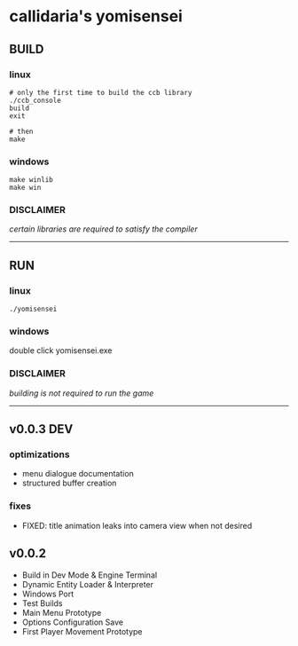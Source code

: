 # callidaria's yomisensei
## BUILD
### linux
```
# only the first time to build the ccb library
./ccb_console
build
exit

# then
make
```
### windows
```
make winlib
make win
```
### DISCLAIMER
*certain libraries are required to satisfy the compiler*
***
## RUN
### linux
```
./yomisensei
```
### windows
double click yomisensei.exe
### DISCLAIMER
*building is not required to run the game*
***
## v0.0.3 DEV

### optimizations
- menu dialogue documentation
- structured buffer creation

### fixes
- FIXED: title animation leaks into camera view when not desired

## v0.0.2
- Build in Dev Mode & Engine Terminal
- Dynamic Entity Loader & Interpreter
- Windows Port
- Test Builds
- Main Menu Prototype
- Options Configuration Save
- First Player Movement Prototype
